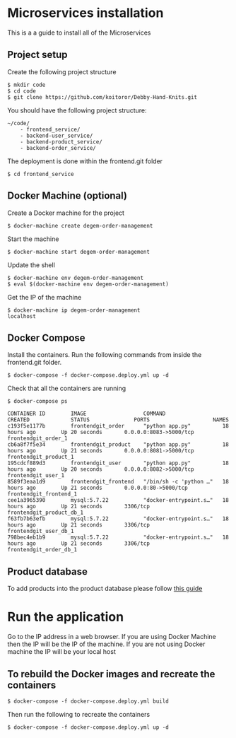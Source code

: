 # Microservices installation

This is a a guide to install all of the Microservices

## Project setup

Create the following project structure

```
$ mkdir code
$ cd code
$ git clone https://github.com/koitoror/Debby-Hand-Knits.git

```

You should have the following project structure:

```
~/code/
    - frontend_service/
    - backend-user_service/
    - backend-product_service/
    - backend-order_service/
```

The deployment is done within the frontend.git folder

```
$ cd frontend_service
```

## Docker Machine (optional)

Create a Docker machine for the project

```
$ docker-machine create degem-order-management
```

Start the machine

```
$ docker-machine start degem-order-management
```

Update the shell

```
$ docker-machine env degem-order-management
$ eval $(docker-machine env degem-order-management)
```

Get the IP of the machine

```
$ docker-machine ip degem-order-management
localhost
```

## Docker Compose

Install the containers.
Run the following commands from inside the frontend.git folder.

```
$ docker-compose -f docker-compose.deploy.yml up -d
```

Check that all the containers are running

```
$ docker-compose ps

CONTAINER ID        IMAGE                  COMMAND                  CREATED             STATUS              PORTS                    NAMES
c193f5e1177b        frontendgit_order      "python app.py"          18 hours ago        Up 20 seconds       0.0.0.0:8083->5000/tcp   frontendgit_order_1
cb6a8f7f5e34        frontendgit_product    "python app.py"          18 hours ago        Up 21 seconds       0.0.0.0:8081->5000/tcp   frontendgit_product_1
195cdcf889d3        frontendgit_user       "python app.py"          18 hours ago        Up 20 seconds       0.0.0.0:8082->5000/tcp   frontendgit_user_1
8589f3eaa1d9        frontendgit_frontend   "/bin/sh -c 'python …"   18 hours ago        Up 21 seconds       0.0.0.0:80->5000/tcp     frontendgit_frontend_1
cee1a3965390        mysql:5.7.22           "docker-entrypoint.s…"   18 hours ago        Up 21 seconds       3306/tcp                 frontendgit_product_db_1
f63fb7b63efb        mysql:5.7.22           "docker-entrypoint.s…"   18 hours ago        Up 21 seconds       3306/tcp                 frontendgit_user_db_1
798bec4eb1b9        mysql:5.7.22           "docker-entrypoint.s…"   18 hours ago        Up 21 seconds       3306/tcp                 frontendgit_order_db_1
```

## Product database

To add products into the product database please follow [this guide](https://github.com/koitoror/Debby-Hand-Knits/blob/master/docs/install/install.md)

# Run the application

Go to the IP address in a web browser. If you are using Docker Machine then the IP will be the IP of the machine. If you are not using Docker machine the IP will be your local host

## To rebuild the Docker images and recreate the containers

```
$ docker-compose -f docker-compose.deploy.yml build
```

Then run the following to recreate the containers

```
$ docker-compose -f docker-compose.deploy.yml up -d
```
